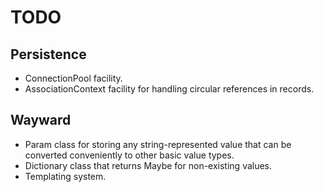 TODO
====

Persistence
-----------

- ConnectionPool facility.
- AssociationContext facility for handling circular references in records.

Wayward
-------

- Param class for storing any string-represented value that can be converted conveniently to other basic value types.
- Dictionary class that returns Maybe<T> for non-existing values.
- Templating system.
